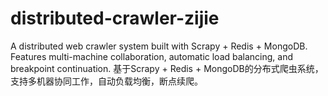 # distributed-crawler-zijie
A distributed web crawler system built with Scrapy + Redis + MongoDB. Features multi-machine collaboration, automatic load balancing, and breakpoint continuation. 基于Scrapy + Redis + MongoDB的分布式爬虫系统，支持多机器协同工作，自动负载均衡，断点续爬。
